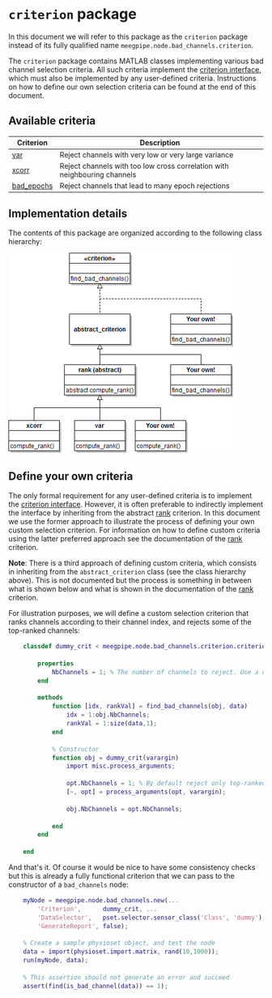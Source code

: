 `criterion` package
===

In this document we will refer to this package as the `criterion` package
instead of its fully qualified name `meegpipe.node.bad_channels.criterion`.

The `criterion` package contains MATLAB classes implementing various bad channel
selection criteria. All such criteria implement the
[criterion interface][crit-ifc], which must also be implemented by any
user-defined criteria. Instructions on how to define our own selection criteria
can be found at the end of this document.

[crit-ifc]: ./criterion.md

## Available criteria


Criterion       | Description
--------------- | -------------
[var][var]      | Reject channels with very low or very large variance
[xcorr][xcorr]  | Reject channels with too low cross correlation with neighbouring channels
[bad_epochs][bad_epochs] | Reject channels that lead to many epoch rejections

[var]: ./+var/README.md
[xcorr]: ./+xcorr/REAMDE.md
[bad_epochs]: ./+bad_epochs/README.md

## Implementation details

The contents of this package are organized according to the following class
hierarchy:

![Criterion class hierarchy](criterion-class-hierarchy.png "Criterion class hierarchy")


## Define your own criteria

The only formal requirement for any user-defined criteria is to implement the
[criterion interface][crit-ifc]. However, it is often preferable to indirectly
implement the interface by inheriting from the abstract [rank][rank] criterion.
In this document we use the former approach to illustrate the process of
defining your own custom selection criterion. For information on how to define
custom criteria using the latter preferred approach see the documentation of
the [rank][rank] criterion.

[rank]: ./+rank/README.md

__Note__: There is a third approach of defining custom criteria, which consists
in inheriting from the `abstract_criterion` class (see the class hierarchy
above). This is not documented but the process is something in between what is
shown below and what is shown in the documentation of the [rank][rank]
criterion.

For illustration purposes, we will define a custom selection criterion that
ranks channels according to their channel index, and rejects some of the
top-ranked channels:

````matlab
    classdef dummy_crit < meegpipe.node.bad_channels.criterion.criterion

        properties
            NbChannels = 1; % The number of channels to reject. Use a default!
        end

        methods
            function [idx, rankVal] = find_bad_channels(obj, data)
                idx = 1:obj.NbChannels;
                rankVal = 1:size(data,1);
            end

            % Constructor
            function obj = dummy_crit(varargin)
                import misc.process_arguments;

                opt.NbChannels = 1; % By default reject only top-ranked channel
                [~, opt] = process_arguments(opt, varargin);

                obj.NbChannels = opt.NbChannels;

            end
        end

    end
````

And that's it. Of course it would be nice to have some consistency checks but
this is already a fully functional criterion that we can pass to the constructor
of a `bad_channels` node:


````matlab
    myNode = meegpipe.node.bad_channels.new(...
        'Criterion',      dummy_crit, ...
        'DataSelector',   pset.selector.sensor_class('Class', 'dummy'), ...
        'GenerateReport', false);

    % Create a sample physioset object, and test the node
    data = import(physioset.import.matrix, rand(10,1000));
    run(myNode, data);

    % This assertion should not generate an error and succeed
    assert(find(is_bad_channel(data)) == 1);
````

